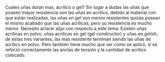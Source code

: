 Cuales uñas duran mas, acrilico o gel?
Sin lugar a dudas las uñas que poseen mayor resistencia son las uñas en acrilico, debido al material con que están realizadas, las uñas en gel son menos resistentes quizás posean el mismo acabado que las uñas acrílicas, pero su resistencia es mucho menor. Necesito aclarar algo con respecto a este tema:
Existen uñas acrilicas en polvo, uñas acrilicas en gel (gel constructor) y uñas en gelish, de estas tres variantes, las más resistente terminan siendo las uñas de acrílico en polvo. Pero también tiene mucho que ver cómo se aplicó, si se reforzó correctamente las anclas de tensión y la cantidad de acrílico colocado.
